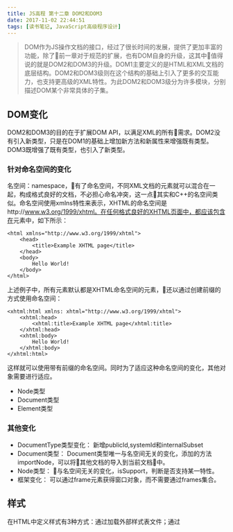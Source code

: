 ```yaml
---
title: JS高程 第十二章 DOM2和DOM3
date: 2017-11-02 22:44:51
tags: [读书笔记, JavaScript高级程序设计]
---
```


> DOM作为JS操作文档的接口，经过了很长时间的发展，提供了更加丰富的功能，除了前一章对于规范的扩展，也有DOM自身的升级，这其中值得说的就是DOM2和DOM3的升级。DOM1主要定义的是HTML和XML文档的底层结构。DOM2和DOM3级则在这个结构的基础上引入了更多的交互能力，也支持更高级的XML特性。为此DOM2和DOM3级分为许多模块，分别描述DOM某个非常具体的子集。
<!--more-->

## DOM变化

DOM2和DOM3的目的在于扩展DOM API，以满足XML的所有需求。DOM2没有引入新类型，只是在DOM1的基础上增加新方法和新属性来增强既有类型。DOM3既增强了既有类型，也引入了新类型。

### 针对命名空间的变化

名空间：namespace，有了命名空间，不同XML文档的元素就可以混合在一起，构成格式良好的文档，不必担心命名冲突，这一点其实和C++的名空间类似。命名空间使用xmlns特性来表示，XHTML的命名空间是http://www.w3.org/1999/xhtml。在任何格式良好的XHTML页面中，都应该包含在<html>元素中，如下所示：

```
<html xmlns="http://www.w3.org/1999/xhtml">
    <head>
        <title>Example XHTML page</title>
    </head>
    <body>
        Hello World!
    </body>
</html>
```

上述例子中，所有元素默认都是XHTML命名空间的元素，还以通过创建前缀的方式使用命名空间：

```
<xhtml:html xmlns: xhtml="http://www.w3.org/1999/xhtml">
    <xhtml:head>
        <xhtml:title>Example XHTML page</xhtml:title>
    </xhtml:head>
    <xhtml:body>
        Hello World!
    </xhtml:body>
</xhtml:html>
```
这样就可以使用带有前缀的命名空间。同时为了适应这种命名空间的变化，其他对象需要进行适应。

- Node类型
- Document类型
- Element类型

### 其他变化

- DocumentType类型变化： 新增publicId,systemId和internalSubset
- Document类型： Document类型唯一与名空间无关的变化，添加的方法importNode，可以将其他文档的导入到当前文档中。
- Node类型： 与名空间无关的变化，isSupport，判断是否支持某一特性。
- 框架变化： 可以通过frame元素获得窗口对象，而不需要通过frames集合。

## 样式

在HTML中定义样式有3种方式：通过<link/>加载外部样式表文件；通过<style>定义嵌入式样式；通过style特性。DOM2定义了一套API来应用样式。

### 访问元素样式

通过元素style属性访问样式表信息。

- 获取样式表的属性和方法
- 计算样式信息

### 操作样式表

CSSStyleSheet类型表示的是样式表，通过操作CSSStyleSheet类型来操作样式表：

- CSS规则： CSSRule对象对应样式表中每一条规则。
- 创建规则
- 删除规则

### 元素大小

DOM中没有规定如何确定元素大小，但是却与HTML元素的样式息息相关。IE首先通过定义一些属性，来确定元素大小：

- 偏移量：

![](https://codefinger.cn/wp-content/uploads/2017/11/Screen-Shot-2017-11-02-at-23.25.46.png)

- 客户区大小：

![](https://codefinger.cn/wp-content/uploads/2017/11/Screen-Shot-2017-11-02-at-23.27.13.png)

- 滚动大小：

![](https://codefinger.cn/wp-content/uploads/2017/11/Screen-Shot-2017-11-02-at-23.28.24.png)

- 确定元素大小：

## 遍历

DOM2级遍历和范围 模块定义了两个用于辅助完成顺序遍历DOM结构的类型：NodeIterator和TreeWalker

- NodeIterator: 通过节点迭代器来遍历节点
- TreeWalker: 这NodeIterator的高级版本，提供了比NodeIterator额外的方法

## 范围

范围主要是为了让开发者更好的控制页面，通过范围的设置，开发者不需要关注节点的界限，在常规的DOM操作不能有效的修改文档时，范围就可以达到目的。IE不支持DOM的范围，但是它有自己的范围。

### DOM范围

DOM2级在Document类型中定义了createRange方法，通过这个方法创建范围。DOM中的范围实际上就是创建了一个DOM片段，就可以通过代码片段就可以操作范围。主要的使用方式有如下几种：

- DOM范围的简单选择
- DOM范围的复杂选择
- 操作DOM范围内容
- 插入DOM范围内容
- 折叠DOM范围
- 比较DOM范围
- 复制DOM范围
- 清理DOM范围

### IE8及更早版本的范围

IE9支持DOM范围，但是IE8之前的版本不支持DOM范围，自己有一种类似的概念即文本范围，主要是用方式与DOM范围类似：

- 用IE范围的简单选择
- 用IE范围的复杂选择
- 操作IE范围的内容
- 折叠IE范围
- 比较IE范围
- 复制IE范围

## 小结

本章主要内容是对于方法的介绍，主要还是多使用，只需要理解即可，主要内容是DOM2级规范定义的模块，用于增强DOM。DOM2级核心模块为DOM类型引入了XML命名空间的概念，同时也得到了XHTML的支持，但是对于HTML文档没有意义。

DOM2级样式模块主要针对操作元素的样式信息开发，特性有：

- 每个元素都有关联的style对象，可以用来确定和修改行内的样式
- 可以通过getComputedStyle获得元素的计算样式
- IE不支持getComputedStyle，但是提供了currentStyle属性
- 通过document.styleSheets集合访问样式表
- 除IE外所有浏览器都支持样式表属性，但是IE都提供了自己的属性

DOM2级遍历和范围模块提供了与DOM结构交互的不同方式，简要内容如下：

- 通过NodeIterator和TreeWalker对DOM执行深度优先遍历
- NodeIterator提供了简单的移动，TreeWalker则更加高级
- 范围是DOM结构的特定部分，然后再执行相应操作
- 使用范围选取，可以在不影响整体文档结构的情况下删除文档或复制文档
- IE8及更早的版本不支持DOM2级遍历和范围模块，它自己提供了专有属性，IE9则完全支持。
